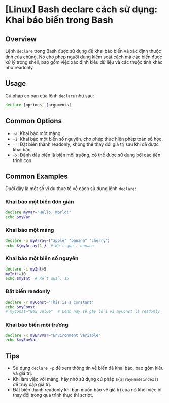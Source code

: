 # [Linux] Bash declare cách sử dụng: Khai báo biến trong Bash

## Overview
Lệnh `declare` trong Bash được sử dụng để khai báo biến và xác định thuộc tính của chúng. Nó cho phép người dùng kiểm soát cách mà các biến được xử lý trong shell, bao gồm việc xác định kiểu dữ liệu và các thuộc tính khác như readonly.

## Usage
Cú pháp cơ bản của lệnh `declare` như sau:
```bash
declare [options] [arguments]
```

## Common Options
- `-a`: Khai báo một mảng.
- `-i`: Khai báo một biến số nguyên, cho phép thực hiện phép toán số học.
- `-r`: Đặt biến thành readonly, không thể thay đổi giá trị sau khi đã được khai báo.
- `-x`: Đánh dấu biến là biến môi trường, có thể được sử dụng bởi các tiến trình con.

## Common Examples
Dưới đây là một số ví dụ thực tế về cách sử dụng lệnh `declare`:

### Khai báo một biến đơn giản
```bash
declare myVar="Hello, World!"
echo $myVar
```

### Khai báo một mảng
```bash
declare -a myArray=("apple" "banana" "cherry")
echo ${myArray[1]}  # Kết quả: banana
```

### Khai báo một biến số nguyên
```bash
declare -i myInt=5
myInt+=10
echo $myInt  # Kết quả: 15
```

### Đặt biến readonly
```bash
declare -r myConst="This is a constant"
echo $myConst
# myConst="New value"  # Lệnh này sẽ gây lỗi vì myConst là readonly
```

### Khai báo biến môi trường
```bash
declare -x myEnvVar="Environment Variable"
echo $myEnvVar
```

## Tips
- Sử dụng `declare -p` để xem thông tin về biến đã khai báo, bao gồm kiểu và giá trị.
- Khi làm việc với mảng, hãy nhớ sử dụng cú pháp `${arrayName[index]}` để truy cập giá trị.
- Đặt biến thành readonly khi bạn muốn bảo vệ giá trị của nó khỏi việc bị thay đổi trong quá trình thực thi script.
